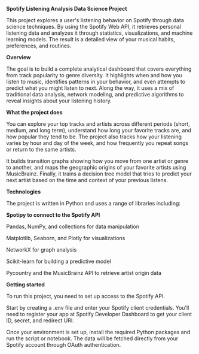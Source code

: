 **Spotify Listening Analysis Data Science Project**

This project explores a user's listening behavior on Spotify through data science techniques. By using the Spotify Web API, it retrieves personal listening data and analyzes it through statistics, visualizations, and machine learning models. The result is a detailed view of your musical habits, preferences, and routines.

**Overview**

The goal is to build a complete analytical dashboard that covers everything from track popularity to genre diversity. It highlights when and how you listen to music, identifies patterns in your behavior, and even attempts to predict what you might listen to next. Along the way, it uses a mix of traditional data analysis, network modeling, and predictive algorithms to reveal insights about your listening history.

**What the project does**

You can explore your top tracks and artists across different periods (short, medium, and long term), understand how long your favorite tracks are, and how popular they tend to be. The project also tracks how your listening varies by hour and day of the week, and how frequently you repeat songs or return to the same artists.

It builds transition graphs showing how you move from one artist or genre to another, and maps the geographic origins of your favorite artists using MusicBrainz. Finally, it trains a decision tree model that tries to predict your next artist based on the time and context of your previous listens.

**Technologies**

The project is written in Python and uses a range of libraries including:

**Spotipy to connect to the Spotify API**


Pandas, NumPy, and collections for data manipulation

Matplotlib, Seaborn, and Plotly for visualizations

NetworkX for graph analysis

Scikit-learn for building a predictive model

Pycountry and the MusicBrainz API to retrieve artist origin data

**Getting started**

To run this project, you need to set up access to the Spotify API.

Start by creating a .env file and enter your Spotify client credentials. You’ll need to register your app at Spotify Developer Dashboard to get your client ID, secret, and redirect URI.

Once your environment is set up, install the required Python packages and run the script or notebook. The data will be fetched directly from your Spotify account through OAuth authentication.

